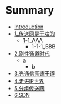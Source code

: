 # Summary

* [Introduction](README.md)
* [1\_传送网是干啥的](1chuan-song-wang-shi-gan-sha-de.md)
  * [1-1\_AAA](1chuan-song-wang-shi-gan-sha-de/1-1aaa.md)
    * 1-1-1\_BBB
* [2.刚性通道时代](2..md)
  * [a](2./a.md)
    * b
* [3.光通信高速干道](3..md)
* [4.走进IP世界](4.ip.md)
* [5.分组传送网](5..md)
* [6.SDN](6.sdn.md)

